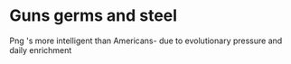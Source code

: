 ﻿# Guns germs and steel

Png 's more intelligent than Americans- due to evolutionary pressure and daily enrichment



